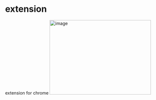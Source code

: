# extension
extension for chrome
<img width="328" height="242" alt="image" src="https://github.com/user-attachments/assets/79b6f91f-a407-405f-9097-98b1b7c65a0f" />
